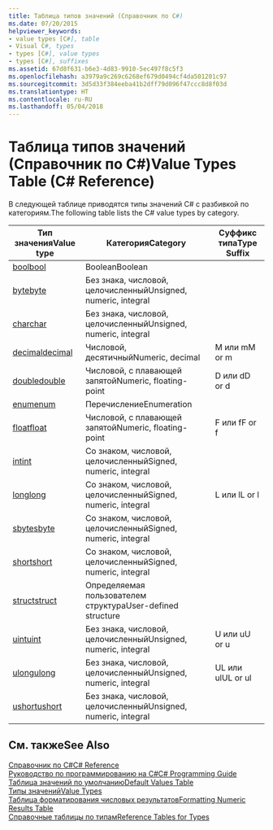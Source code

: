 ```yaml
---
title: Таблица типов значений (Справочник по C#)
ms.date: 07/20/2015
helpviewer_keywords:
- value types [C#], table
- Visual C#, types
- types [C#], value types
- types [C#], suffixes
ms.assetid: 67d8f631-b6e3-4d83-9910-5ec497f8c5f3
ms.openlocfilehash: a3979a9c269c6268ef679d0494cf4da501201c97
ms.sourcegitcommit: 3d5d33f384eeba41b2dff79d096f47ccc8d8f03d
ms.translationtype: HT
ms.contentlocale: ru-RU
ms.lasthandoff: 05/04/2018
---
```

# <a name="value-types-table-c-reference"></a><span data-ttu-id="4d514-102">Таблица типов значений (Справочник по C#)</span><span class="sxs-lookup"><span data-stu-id="4d514-102">Value Types Table (C# Reference)</span></span>
<span data-ttu-id="4d514-103">В следующей таблице приводятся типы значений C# с разбивкой по категориям.</span><span class="sxs-lookup"><span data-stu-id="4d514-103">The following table lists the C# value types by category.</span></span>  
  
|<span data-ttu-id="4d514-104">Тип значения</span><span class="sxs-lookup"><span data-stu-id="4d514-104">Value type</span></span>|<span data-ttu-id="4d514-105">Категория</span><span class="sxs-lookup"><span data-stu-id="4d514-105">Category</span></span>|<span data-ttu-id="4d514-106">Суффикс типа</span><span class="sxs-lookup"><span data-stu-id="4d514-106">Type Suffix</span></span>|  
|----------------|--------------|-----------------|  
|[<span data-ttu-id="4d514-107">bool</span><span class="sxs-lookup"><span data-stu-id="4d514-107">bool</span></span>](../../../csharp/language-reference/keywords/bool.md)|<span data-ttu-id="4d514-108">Boolean</span><span class="sxs-lookup"><span data-stu-id="4d514-108">Boolean</span></span>||  
|[<span data-ttu-id="4d514-109">byte</span><span class="sxs-lookup"><span data-stu-id="4d514-109">byte</span></span>](../../../csharp/language-reference/keywords/byte.md)|<span data-ttu-id="4d514-110">Без знака, числовой, целочисленный</span><span class="sxs-lookup"><span data-stu-id="4d514-110">Unsigned, numeric, integral</span></span>||  
|[<span data-ttu-id="4d514-111">char</span><span class="sxs-lookup"><span data-stu-id="4d514-111">char</span></span>](../../../csharp/language-reference/keywords/char.md)|<span data-ttu-id="4d514-112">Без знака, числовой, целочисленный</span><span class="sxs-lookup"><span data-stu-id="4d514-112">Unsigned, numeric, integral</span></span>||  
|[<span data-ttu-id="4d514-113">decimal</span><span class="sxs-lookup"><span data-stu-id="4d514-113">decimal</span></span>](../../../csharp/language-reference/keywords/decimal.md)|<span data-ttu-id="4d514-114">Числовой, десятичный</span><span class="sxs-lookup"><span data-stu-id="4d514-114">Numeric, decimal</span></span>|<span data-ttu-id="4d514-115">M или m</span><span class="sxs-lookup"><span data-stu-id="4d514-115">M or m</span></span>|  
|[<span data-ttu-id="4d514-116">double</span><span class="sxs-lookup"><span data-stu-id="4d514-116">double</span></span>](../../../csharp/language-reference/keywords/double.md)|<span data-ttu-id="4d514-117">Числовой, с плавающей запятой</span><span class="sxs-lookup"><span data-stu-id="4d514-117">Numeric, floating-point</span></span>|<span data-ttu-id="4d514-118">D или d</span><span class="sxs-lookup"><span data-stu-id="4d514-118">D or d</span></span>|  
|[<span data-ttu-id="4d514-119">enum</span><span class="sxs-lookup"><span data-stu-id="4d514-119">enum</span></span>](../../../csharp/language-reference/keywords/enum.md)|<span data-ttu-id="4d514-120">Перечисление</span><span class="sxs-lookup"><span data-stu-id="4d514-120">Enumeration</span></span>||  
|[<span data-ttu-id="4d514-121">float</span><span class="sxs-lookup"><span data-stu-id="4d514-121">float</span></span>](../../../csharp/language-reference/keywords/float.md)|<span data-ttu-id="4d514-122">Числовой, с плавающей запятой</span><span class="sxs-lookup"><span data-stu-id="4d514-122">Numeric, floating-point</span></span>|<span data-ttu-id="4d514-123">F или f</span><span class="sxs-lookup"><span data-stu-id="4d514-123">F or f</span></span>|  
|[<span data-ttu-id="4d514-124">int</span><span class="sxs-lookup"><span data-stu-id="4d514-124">int</span></span>](../../../csharp/language-reference/keywords/int.md)|<span data-ttu-id="4d514-125">Со знаком, числовой, целочисленный</span><span class="sxs-lookup"><span data-stu-id="4d514-125">Signed, numeric, integral</span></span>||  
|[<span data-ttu-id="4d514-126">long</span><span class="sxs-lookup"><span data-stu-id="4d514-126">long</span></span>](../../../csharp/language-reference/keywords/long.md)|<span data-ttu-id="4d514-127">Со знаком, числовой, целочисленный</span><span class="sxs-lookup"><span data-stu-id="4d514-127">Signed, numeric, integral</span></span>|<span data-ttu-id="4d514-128">L или l</span><span class="sxs-lookup"><span data-stu-id="4d514-128">L or l</span></span>|  
|[<span data-ttu-id="4d514-129">sbyte</span><span class="sxs-lookup"><span data-stu-id="4d514-129">sbyte</span></span>](../../../csharp/language-reference/keywords/sbyte.md)|<span data-ttu-id="4d514-130">Со знаком, числовой, целочисленный</span><span class="sxs-lookup"><span data-stu-id="4d514-130">Signed, numeric, integral</span></span>||  
|[<span data-ttu-id="4d514-131">short</span><span class="sxs-lookup"><span data-stu-id="4d514-131">short</span></span>](../../../csharp/language-reference/keywords/short.md)|<span data-ttu-id="4d514-132">Со знаком, числовой, целочисленный</span><span class="sxs-lookup"><span data-stu-id="4d514-132">Signed, numeric, integral</span></span>||  
|[<span data-ttu-id="4d514-133">struct</span><span class="sxs-lookup"><span data-stu-id="4d514-133">struct</span></span>](../../../csharp/language-reference/keywords/struct.md)|<span data-ttu-id="4d514-134">Определяемая пользователем структура</span><span class="sxs-lookup"><span data-stu-id="4d514-134">User-defined structure</span></span>||  
|[<span data-ttu-id="4d514-135">uint</span><span class="sxs-lookup"><span data-stu-id="4d514-135">uint</span></span>](../../../csharp/language-reference/keywords/uint.md)|<span data-ttu-id="4d514-136">Без знака, числовой, целочисленный</span><span class="sxs-lookup"><span data-stu-id="4d514-136">Unsigned, numeric, integral</span></span>|<span data-ttu-id="4d514-137">U или u</span><span class="sxs-lookup"><span data-stu-id="4d514-137">U or u</span></span>|  
|[<span data-ttu-id="4d514-138">ulong</span><span class="sxs-lookup"><span data-stu-id="4d514-138">ulong</span></span>](../../../csharp/language-reference/keywords/ulong.md)|<span data-ttu-id="4d514-139">Без знака, числовой, целочисленный</span><span class="sxs-lookup"><span data-stu-id="4d514-139">Unsigned, numeric, integral</span></span>|<span data-ttu-id="4d514-140">UL или ul</span><span class="sxs-lookup"><span data-stu-id="4d514-140">UL or ul</span></span>|  
|[<span data-ttu-id="4d514-141">ushort</span><span class="sxs-lookup"><span data-stu-id="4d514-141">ushort</span></span>](../../../csharp/language-reference/keywords/ushort.md)|<span data-ttu-id="4d514-142">Без знака, числовой, целочисленный</span><span class="sxs-lookup"><span data-stu-id="4d514-142">Unsigned, numeric, integral</span></span>||  
  
## <a name="see-also"></a><span data-ttu-id="4d514-143">См. также</span><span class="sxs-lookup"><span data-stu-id="4d514-143">See Also</span></span>  
 [<span data-ttu-id="4d514-144">Справочник по C#</span><span class="sxs-lookup"><span data-stu-id="4d514-144">C# Reference</span></span>](../../../csharp/language-reference/index.md)  
 [<span data-ttu-id="4d514-145">Руководство по программированию на C#</span><span class="sxs-lookup"><span data-stu-id="4d514-145">C# Programming Guide</span></span>](../../../csharp/programming-guide/index.md)  
 [<span data-ttu-id="4d514-146">Таблица значений по умолчанию</span><span class="sxs-lookup"><span data-stu-id="4d514-146">Default Values Table</span></span>](../../../csharp/language-reference/keywords/default-values-table.md)  
 [<span data-ttu-id="4d514-147">Типы значений</span><span class="sxs-lookup"><span data-stu-id="4d514-147">Value Types</span></span>](../../../csharp/language-reference/keywords/value-types.md)  
 [<span data-ttu-id="4d514-148">Таблица форматирования числовых результатов</span><span class="sxs-lookup"><span data-stu-id="4d514-148">Formatting Numeric Results Table</span></span>](../../../csharp/language-reference/keywords/formatting-numeric-results-table.md)  
 [<span data-ttu-id="4d514-149">Справочные таблицы по типам</span><span class="sxs-lookup"><span data-stu-id="4d514-149">Reference Tables for Types</span></span>](../../../csharp/language-reference/keywords/reference-tables-for-types.md)
